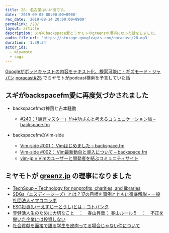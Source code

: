 ```yaml
---
title: 28. 名古屋はいい街です。
date: '2019-09-05 00:00:00+0900'
rec_date: '2019-08-14 20:00:00+0900'
permalink: /28/
layout: article
description: スギのbackspace愛とミヤモトのgreenzの理事になった話をしました。
audio_file_url: 'https://storage.googleapis.com/noracast/28.mp3'
duration: '1:39:34'
actor_ids:
  - miyamoto
  - sugi
---
```

[Googleがポッドキャストの内容をテキスト化、検索可能に - ギズモード・ジャパン](https://www.gizmodo.jp/2019/08/google-podcast-text.html)
[noracast#25](https://noracast.jp/25/) でミヤモトがpodcast検索を予言していた話

## スギがbackspacefm愛に再度気づかされました

- backspacefmの神回と吉本騒動
  - [#240：「謝罪マスター」竹中功さんと考えるコミュニケーション論 – backspace.fm](http://backspace.fm/episode/240/)

- backspacefmのVim-side
  - [Vim-side #001： Vimはじめました – backspace.fm](http://backspace.fm/episode/v001/)
  - [Vim-side #002： Vim最新動向と導入について – backspace.fm](http://backspace.fm/episode/v002/)
  - [vim-jp » Vimのユーザーと開発者を結ぶコミュニティサイト](https://vim-jp.org)

## ミヤモトが [greenz.jp](https://greenz.jp/) の理事になりました
- [TechSoup – Technology for nonprofits, charities, and libraries](https://www.techsoup.org/)
- [SDGs（エスディージーズ）とは？17の目標を事例とともに徹底解説 - 一般社団法人イマココラボ](https://imacocollabo.or.jp/about-sdgs/)
- [ESG投資(いーえすじーとうし)とは - コトバンク](https://kotobank.jp/word/ESG%E6%8A%95%E8%B3%87-1611233)
- [豊健活人生のために大切なこと　：　春山昇華： 春山ルール５　：　不正を働いた企業には投資しない](http://haruyama-shoka.blogspot.com/2016/04/blog-post_28.html)
 - [社会貢献を面接で語る学生を皮肉ってる場合じゃない件について](https://blogos.com/article/7340/)

